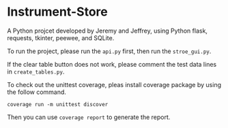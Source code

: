 # Instrument-Store
A Python projcet developed by Jeremy and Jeffrey, using Python flask, requests, tkinter, peewee, and SQLite.


To run the project, please run the ```api.py``` first, then run the ```stroe_gui.py```.

If the clear table button does not work, please comment the test data lines in ```create_tables.py```.

To check out the unittest coverage, pleas install coverage package by using the follow command.

```coverage run -m unittest discover```

Then you can use ```coverage report``` to generate the report.
